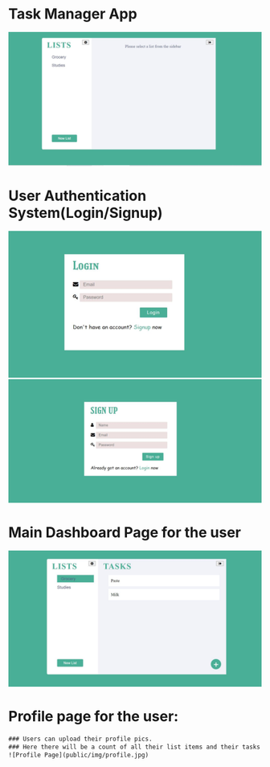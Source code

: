 # Task Manager App
![Application Design Illustration](public/img/Capture.JPG)

# User Authentication System(Login/Signup)
![Login Page](public/img/login.JPG) ![Signup Page](public/img/signup.JPG)

# Main Dashboard Page for the user
![Dashboard Page](public/img/dashboard.JPG)

# Profile page for the user:
    ### Users can upload their profile pics.
    ### Here there will be a count of all their list items and their tasks
    ![Profile Page](public/img/profile.jpg)